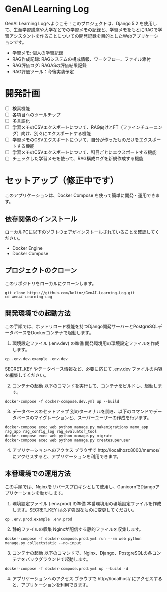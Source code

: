 # GenAI Learning Log
GenAI Learning Logへようこそ！このプロジェクトは、Django 5.2 を使用して、生涯学習講座や大学などでの学習メモの記録と、学習メモをもとにRAGで学習アシスタントを作ることについての開発記録を目的としたWebアプリケーションです。
- 学習メモ: 個人の学習記録
- RAG作成記録: RAGシステムの構成情報、ワークフロー、ファイル添付
- RAG評価ログ: RAGASの評価結果記録
- RAG評価ツール：今後実装予定

# 開発計画
- [ ] 検索機能
- [ ] 各項目へのツールチップ
- [ ] 多言語化
- [ ] 学習メモのCSVエクスポートについて、RAG向けとFT（ファインチューニング）向け、別々にエクスポートする機能
- [ ] 学習メモのCSVエクスポートについて、自分が作ったものだけをエクスポートする機能
- [ ] 学習メモのCSVエクスポートについて、科目ごとにエクスポートする機能
- [ ] チェックした学習メモを使って、RAG構成ログを新規作成する機能

# セットアップ（修正中です）
このアプリケーションは、Docker Compose を使って簡単に開発・運用できます。

## 依存関係のインストール
ローカルPCに以下のソフトウェアがインストールされていることを確認してください。
 - Docker Engine
 - Docker Compose

## プロジェクトのクローン
このリポジトリをローカルにクローンします。
```
git clone https://github.com/kolinz/GenAI-Learning-Log.git
cd GenAI-Learning-Log
```

## 開発環境での起動方法
この手順では、ホットリロード機能を持つDjango開発サーバーとPostgreSQLデータベースをDockerコンテナで起動します。

1. 環境設定ファイル (.env.dev) の準備
開発環境用の環境設定ファイルを作成します。
```
cp .env.dev.example .env.dev
```
SECRET_KEY やデータベース情報など、必要に応じて .env.dev ファイルの内容を編集してください。

2. コンテナの起動
以下のコマンドを実行して、コンテナをビルドし、起動します。
```
docker-compose -f docker-compose.dev.yml up --build
```

3. データベースのセットアップ
別のターミナルを開き、以下のコマンドでデータベースのマイグレーションと、スーパーユーザーの作成を行います。
```
docker-compose exec web python manage.py makemigrations memo_app rag_app rag_config_log rag_evaluator_tool
docker-compose exec web python manage.py migrate
docker-compose exec web python manage.py createsuperuser
```

4. アプリケーションへのアクセス
ブラウザで http://localhost:8000/memos/ にアクセスすると、アプリケーションを利用できます。

## 本番環境での運用方法
この手順では、Nginxをリバースプロキシとして使用し、GunicornでDjangoアプリケーションを動かします。

1. 環境設定ファイル (.env.prod) の準備
本番環境用の環境設定ファイルを作成します。SECRET_KEY は必ず強固なものに変更してください。
```
cp .env.prod.example .env.prod
```

2. 静的ファイルの収集
Nginxが配信する静的ファイルを収集します。
```
docker-compose -f docker-compose.prod.yml run --rm web python manage.py collectstatic --no-input
```

3. コンテナの起動
以下のコマンドで、Nginx、Django、PostgreSQLの各コンテナをバックグラウンドで起動します。
```
docker-compose -f docker-compose.prod.yml up --build -d
```

4. アプリケーションへのアクセス
ブラウザで http://localhost/ にアクセスすると、アプリケーションを利用できます。

